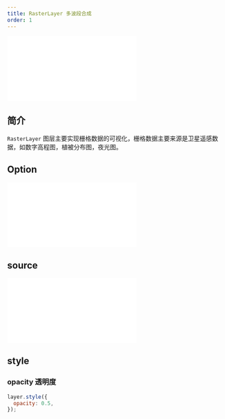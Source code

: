 ```yaml
---
title: RasterLayer 多波段合成
order: 1
---
```


<embed src="@/docs/common/style.md"></embed>

## 简介

`RasterLayer` 图层主要实现栅格数据的可视化，栅格数据主要来源是卫星遥感数据，如数字高程图，植被分布图，夜光图。

## Option

<embed src="@/docs/common/layer/options.md"></embed>

## source

<embed src="@/docs/api/source/raster/raster_rgb.md"></embed>

## style

### opacity 透明度

```js
layer.style({
  opacity: 0.5,
});
```